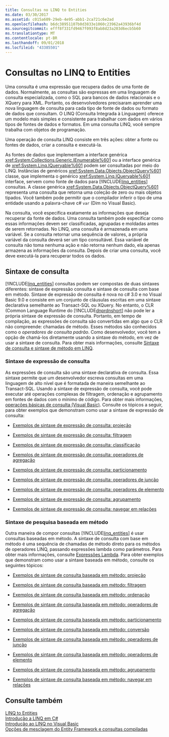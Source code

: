```yaml
---
title: Consultas no LINQ to Entities
ms.date: 03/30/2017
ms.assetid: c015a609-29eb-4e95-abb1-2ca721c6e2ad
ms.openlocfilehash: b6dc38951107b0d3833e1060c23962a43936bf4d
ms.sourcegitcommit: efff8f331fd9467f093f8ab8d23a203d6ecb5b60
ms.translationtype: MT
ms.contentlocale: pt-BR
ms.lasthandoff: 09/01/2018
ms.locfileid: "43385501"
---
```

# <a name="queries-in-linq-to-entities"></a>Consultas no LINQ to Entities
Uma consulta é uma expressão que recupera dados de uma fonte de dados. Normalmente, as consultas são expressas em uma linguagem de consulta especializada, como o SQL para bancos de dados relacionais e o XQuery para XML. Portanto, os desenvolvedores precisaram aprender uma nova linguagem de consulta para cada tipo de fonte de dados ou formato de dados que consultam. O LINQ (Consulta Integrada à Linguagem) oferece um modelo mais simples e consistente para trabalhar com dados em vários tipos de fontes de dados e formatos. Em uma consulta LINQ, você sempre trabalha com objetos de programação.  
  
 Uma operação de consulta LINQ consiste em três ações: obter a fonte ou fontes de dados, criar a consulta e executá-la.  
  
 As fontes de dados que implementam a interface genérica <xref:System.Collections.Generic.IEnumerable%601> ou a interface genérica de <xref:System.Linq.IQueryable%601> podem ser consultadas por meio do LINQ. Instâncias de genéricos <xref:System.Data.Objects.ObjectQuery%601> classe, que implementa o genérico <xref:System.Linq.IQueryable%601> interface, servem como fonte de dados para [!INCLUDE[linq_entities](../../../../../../includes/linq-entities-md.md)] consultas. A classe genérica <xref:System.Data.Objects.ObjectQuery%601> representa uma consulta que retorna uma coleção de zero ou mais objetos tipados. Você também pode permitir que o compilador inferir o tipo de uma entidade usando a palavra-chave c# `var` (Dim no Visual Basic).  
  
 Na consulta, você especifica exatamente as informações que deseja recuperar da fonte de dados. Uma consulta também pode especificar como essas informações devem ser classificadas, agrupadas e moldadas antes de serem retornadas. No LINQ, uma consulta é armazenada em uma variável. Se a consulta retornar uma sequência de valores, a própria variável da consulta deverá ser um tipo consultável. Essa variável de consulta não toma nenhuma ação e não retorna nenhum dado, ela apenas armazena as informações da consulta. Depois de criar uma consulta, você deve executá-la para recuperar todos os dados.  
  
## <a name="query-syntax"></a>Sintaxe de consulta  
 [!INCLUDE[linq_entities](../../../../../../includes/linq-entities-md.md)] consultas podem ser compostas de duas sintaxes diferentes: sintaxe de expressão consulta e sintaxe de consulta com base em método. Sintaxe de expressão de consulta é nova no c# 3.0 e no Visual Basic 9.0 e consiste em um conjunto de cláusulas escritas em uma sintaxe declarativa semelhante ao Transact-SQL ou XQuery. No entanto, o CLR (Common Language Runtime do [!INCLUDE[dnprdnshort](../../../../../../includes/dnprdnshort-md.md)] não pode ler a própria sintaxe de expressão de consulta. Portanto, em tempo de compilação, as expressões de consulta são convertidas em algo que o CLR não compreende: chamadas de método. Esses métodos são conhecidos como o *operadores de consulta padrão*. Como desenvolvedor, você tem a opção de chamá-los diretamente usando a sintaxe do método, em vez de usar a sintaxe de consulta. Para obter mais informações, consulte [Sintaxe de consulta e sintaxe de método em LINQ](~/docs/csharp/programming-guide/concepts/linq/query-syntax-and-method-syntax-in-linq.md).  
  
### <a name="query-expression-syntax"></a>Sintaxe de expressão de consulta  
 As expressões de consulta são uma sintaxe declarativa de consulta. Essa sintaxe permite que um desenvolvedor escreva consultas em uma linguagem de alto nível que é formatada de maneira semelhante ao Transact-SQL. Usando a sintaxe de expressão de consulta, você pode executar até operações complexas de filtragem, ordenação e agrupamento em fontes de dados com o mínimo de código. Para obter mais informações, [operações básicas de consulta (Visual Basic)](~/docs/visual-basic/programming-guide/concepts/linq/basic-query-operations.md). Consulte os tópicos a seguir, para obter exemplos que demonstram como usar a sintaxe de expressão de consulta:  
  
-   [Exemplos de sintaxe de expressão de consulta: projeção](../../../../../../docs/framework/data/adonet/ef/language-reference/query-expression-syntax-examples-projection.md)  
  
-   [Exemplos de sintaxe de expressão de consulta: filtragem](../../../../../../docs/framework/data/adonet/ef/language-reference/query-expression-syntax-examples-filtering.md)  
  
-   [Exemplos de sintaxe de expressão de consulta: classificação](../../../../../../docs/framework/data/adonet/ef/language-reference/query-expression-syntax-examples-ordering.md)  
  
-   [Exemplos de sintaxe de expressão de consulta: operadores de agregação](../../../../../../docs/framework/data/adonet/ef/language-reference/query-expression-syntax-examples-aggregate-operators.md)  
  
-   [Exemplos de sintaxe de expressão de consulta: particionamento](../../../../../../docs/framework/data/adonet/ef/language-reference/query-expression-syntax-examples-partitioning.md)  
  
-   [Exemplos de sintaxe de expressão de consulta: operadores de junção](../../../../../../docs/framework/data/adonet/ef/language-reference/query-expression-syntax-examples-join-operators.md)  
  
-   [Exemplos de sintaxe de expressão de consulta: operadores de elemento](../../../../../../docs/framework/data/adonet/ef/language-reference/query-expression-syntax-examples-element-operators.md)  
  
-   [Exemplos de sintaxe de expressão de consulta: agrupamento](../../../../../../docs/framework/data/adonet/ef/language-reference/query-expression-syntax-examples-grouping.md)  
  
-   [Exemplos de sintaxe de expressão de consulta: navegar em relações](../../../../../../docs/framework/data/adonet/ef/language-reference/query-expression-syntax-examples-navigating-relationships.md)  
  
### <a name="method-based-query-syntax"></a>Sintaxe de pesquisa baseada em método  
 Outra maneira de compor consultas [!INCLUDE[linq_entities](../../../../../../includes/linq-entities-md.md)] é usar consultas baseadas em método. A sintaxe de consulta com base em método é uma sequência de chamadas de método direto para os métodos de operadores LINQ, passando expressões lambda como parâmetros. Para obter mais informações, consulte [Expressões Lambda](~/docs/csharp/programming-guide/statements-expressions-operators/lambda-expressions.md). Para obter exemplos que demonstram como usar a sintaxe baseada em método, consulte os seguintes tópicos:  
  
-   [Exemplos de sintaxe de consulta baseada em método: projeção](../../../../../../docs/framework/data/adonet/ef/language-reference/method-based-query-syntax-examples-projection.md)  
  
-   [Exemplos de sintaxe de consulta baseada em método: filtragem](../../../../../../docs/framework/data/adonet/ef/language-reference/method-based-query-syntax-examples-filtering.md)  
  
-   [Exemplos de sintaxe de consulta baseada em método: ordenação](../../../../../../docs/framework/data/adonet/ef/language-reference/method-based-query-syntax-examples-ordering.md)  
  
-   [Exemplos de sintaxe de consulta baseada em método: operadores de agregação](../../../../../../docs/framework/data/adonet/ef/language-reference/method-based-query-syntax-examples-aggregate-operators.md)  
  
-   [Exemplos de sintaxe de consulta baseada em método: particionamento](../../../../../../docs/framework/data/adonet/ef/language-reference/method-based-query-syntax-examples-partitioning.md)  
  
-   [Exemplos de sintaxe de consulta baseada em método: conversão](../../../../../../docs/framework/data/adonet/ef/language-reference/method-based-query-syntax-examples-conversion.md)  
  
-   [Exemplos de sintaxe de consulta baseada em método: operadores de junção](../../../../../../docs/framework/data/adonet/ef/language-reference/method-based-query-syntax-examples-join-operators.md)  
  
-   [Exemplos de sintaxe de consulta baseada em método: operadores de elemento](../../../../../../docs/framework/data/adonet/ef/language-reference/method-based-query-syntax-examples-element-operators.md)  
  
-   [Exemplos de sintaxe de consulta baseada em método: agrupamento](../../../../../../docs/framework/data/adonet/ef/language-reference/method-based-query-syntax-examples-grouping.md)  
  
-   [Exemplos de sintaxe de consulta baseada em método: navegar em relações](../../../../../../docs/framework/data/adonet/ef/language-reference/method-based-query-syntax-examples-navigating-relationships.md)  
  
## <a name="see-also"></a>Consulte também  
 [LINQ to Entities](../../../../../../docs/framework/data/adonet/ef/language-reference/linq-to-entities.md)  
 [Introdução a LINQ em C#](~/docs/csharp/programming-guide/concepts/linq/getting-started-with-linq.md)  
 [Introdução ao LINQ no Visual Basic](~/docs/visual-basic/programming-guide/concepts/linq/getting-started-with-linq.md)  
 [Opções de mesclagem do Entity Framework e consultas compiladas](https://go.microsoft.com/fwlink/?LinkId=199591)

